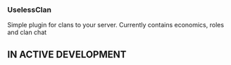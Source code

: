 ### UselessClan

Simple plugin for clans to your server. Currently contains economics, roles and clan chat

## IN ACTIVE DEVELOPMENT


